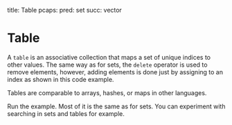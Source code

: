 title: Table
pcaps: 
pred: set
succ: vector

Table
===================

A `table` is an associative collection that maps a set of unique indices
to other values. The same way as for sets, the `delete` operator is used to remove
elements, however, adding elements is done just by assigning to an index as shown in this code example.

Tables are comparable to arrays, hashes, or maps in other languages.

Run the example. Most of it is the same as for sets. You can experiment with searching in sets and tables for example.
